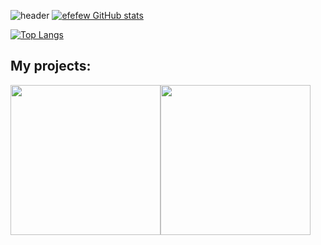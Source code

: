 ![header](https://capsule-render.vercel.app/api?type=waving&color=gradient&height=256&section=header&text=Hello%20world!&fontSize=75&animation=fadeIn&fontAlignY=30&desc=My%20GitHub%20profile!&descAlignY=51&descAlign=62)
[![efefew GitHub stats](https://github-readme-stats.vercel.app/api?username=efefew&theme=cobalt)](https://github.com/anuraghazra/github-readme-stats)

[![Top Langs](https://github-readme-stats.vercel.app/api/top-langs/?username=efefew&hide_progress=false&theme=cobalt)](https://github.com/anuraghazra/github-readme-stats)
## My projects:
[<img src="https://user-images.githubusercontent.com/29331867/224493599-65c92712-6905-47ef-bea8-d90d7094fe57.png" width="240">](https://github.com/efefew/Local-Chess)[<img src="https://user-images.githubusercontent.com/29331867/234647695-ae48d012-24cb-4252-b502-63fc02c6a5f1.jpg" width="240">](https://github.com/efefew/Sapper)
